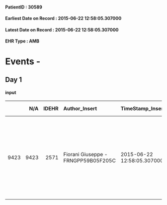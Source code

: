 
#### PatientID : 30589
#### Earliest Date on Record : 2015-06-22 12:58:05.307000
#### Latest Date on Record : 2015-06-22 12:58:05.307000
#### EHR Type : AMB

# Events - 

## Day 1

#### input
|      |    N/A |   IDEHR | Author_Insert                       | TimeStamp_Insert           | EHRType   |   PatientID |   IDDigitalSignDocument | persone_vicine   |   Unnamed: 0_x.1 |   IDANAMNESI_SOCIALE | Patient   | FamigliaAltro   | Paziente_T   | FamigliaAltro_T   |   Non_Rilevabile_x.1 | Note_Non_Rilevabile_x.1   | opt_Problemi   | Note_I                                                                                                                                                                                                                                     | chk_contr_sintomi   | opt_paziente_a   | opt_famiglia_a   | opt_adeguatezza   | opt_paziente_solo   | ds_note_con                                                                                                                                   | opt_presente_assente   | Presenza_minori   | Caregiver_principale   | opt_capacita         | opt_necessario   | opt_presente   | opt_risorse_ec   | opt_paziente_psi   | opt_Ins_vol   | opt_paziente_ad   | opt_caregiver_ad   | opt_esenzione   | opt_inv_civile   |   invalidita_perc | Needs     | Domestic partnership   | Fragility                    | opt_disponibilita_f   | opt_indennita_acc   | opt_legge   | opt_famiglia_psi   | opt_disponibilit_paz   |
|-----:|-------:|--------:|:------------------------------------|:---------------------------|:----------|------------:|------------------------:|:-----------------|-----------------:|---------------------:|:----------|:----------------|:-------------|:------------------|---------------------:|:--------------------------|:---------------|:-------------------------------------------------------------------------------------------------------------------------------------------------------------------------------------------------------------------------------------------|:--------------------|:-----------------|:-----------------|:------------------|:--------------------|:----------------------------------------------------------------------------------------------------------------------------------------------|:-----------------------|:------------------|:-----------------------|:---------------------|:-----------------|:---------------|:-----------------|:-------------------|:--------------|:------------------|:-------------------|:----------------|:-----------------|------------------:|:----------|:-----------------------|:-----------------------------|:----------------------|:--------------------|:------------|:-------------------|:-----------------------|
| 9423 |   9423 |    2571 | Fiorani Giuseppe - FRNGPP59B05F205C | 2015-06-22 12:58:05.307000 | AMB       |       30589 |                   90878 | N/A              |             1091 |                  705 | Si#1      | Si#1            | No#0         | No#0              |                    0 | NR                        | No#0           | Pz ricoverato in medicina d'urgenza del S.Carlo, con grave cardiopatia attualmente in coma, scala GCS 3 per arresto cardio circolatorio.Familiari consapevoli del quadro clinico e della necessit√† di un percorso di sole CP di fine vita | controllo sintomi#0 | Indefinite#2     | Congruenti#1     | Si#1              | No#0                | Vive con la moglie Graziella di aa 79.Due figli fuori casa:Gianni di aa 47 abitante a Milano e Orietta di aa 51residente a Palazzolo Milanese | Presente#1             | No#0              | la moglie              | Non incrementabile#2 | No#0             | No#0           | Adeguate#1       | No#0               | No#0          | Totale#2          | Totale#2           | Si#1            | Si#1             |               100 | Clinici#0 | Coniuge/Convivente#0   | sovraccarico assistenziale#4 | No#0                  | Si#1                | No#0        | No#0               | No#0                   |


